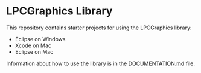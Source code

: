 # LPCGraphics Library

This repository contains starter projects for using the LPCGraphics library:
- Eclipse on Windows
- Xcode on Mac
- Eclipse on Mac

Information about how to use the library is in the [DOCUMENTATION.md](../DOCUMENTATION.md) file.
